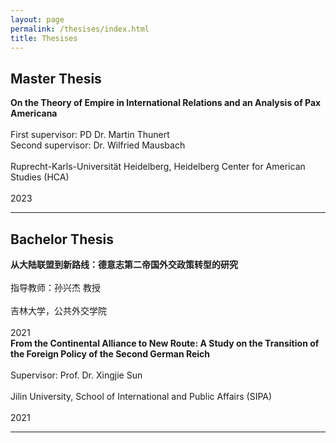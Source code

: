 ```yaml
---
layout: page
permalink: /thesises/index.html
title: Thesises
---
```


## Master Thesis<br>
**On the Theory of Empire in International Relations and an Analysis of Pax Americana**<br><br>
First supervisor: PD Dr. Martin Thunert<br>
Second supervisor: Dr. Wilfried Mausbach<br><br>
Ruprecht-Karls-Universität Heidelberg, Heidelberg Center for American Studies (HCA)<br><br>
2023<br>
<hr>

## Bachelor Thesis<br>
**从大陆联盟到新路线：德意志第二帝国外交政策转型的研究**<br><br>
指导教师：孙兴杰 教授<br><br>
吉林大学，公共外交学院<br><br>
2021<br>
**From the Continental Alliance to New Route: A Study on the Transition of the Foreign Policy of the Second German Reich**<br><br>
Supervisor: Prof. Dr. Xingjie Sun<br><br>
Jilin University, School of International and Public Affairs (SIPA)<br><br>
2021<br>
<hr>



